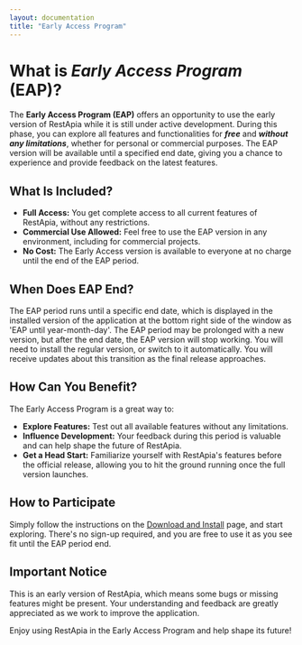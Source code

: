 ```yaml
---
layout: documentation
title: "Early Access Program"
---
```


# What is _Early Access Program_ (EAP)?

The **Early Access Program (EAP)** offers an opportunity to use the early version of RestApia while it is still under active development. During this phase, you can explore all features and functionalities for **_free_** and **_without any limitations_**, whether for personal or commercial purposes. The EAP version will be available until a specified end date, giving you a chance to experience and provide feedback on the latest features.

## What Is Included?
- **Full Access:** You get complete access to all current features of RestApia, without any restrictions.
- **Commercial Use Allowed:** Feel free to use the EAP version in any environment, including for commercial projects.
- **No Cost:** The Early Access version is available to everyone at no charge until the end of the EAP period.

## When Does EAP End?
The EAP period runs until a specific end date, which is displayed in the installed version of the application at the bottom right side of the window as 'EAP until year-month-day'. The EAP period may be prolonged with a new version, but after the end date, the EAP version will stop working. You will need to install the regular version, or switch to it automatically. You will receive updates about this transition as the final release approaches.

## How Can You Benefit?
The Early Access Program is a great way to:
- **Explore Features:** Test out all available features without any limitations.
- **Influence Development:** Your feedback during this period is valuable and can help shape the future of RestApia.
- **Get a Head Start:** Familiarize yourself with RestApia's features before the official release, allowing you to hit the ground running once the full version launches.

## How to Participate
Simply follow the instructions on the [Download and Install](/pages/documentation/general-install) page, and start exploring. There's no sign-up required, and you are free to use it as you see fit until the EAP period end.

## Important Notice
This is an early version of RestApia, which means some bugs or missing features might be present. Your understanding and feedback are greatly appreciated as we work to improve the application.

Enjoy using RestApia in the Early Access Program and help shape its future!

